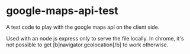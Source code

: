 google-maps-api-test
====================

A test code to play with the google maps api on the client side.

Used with an node js express only to serve the file locally.
In chrome, it's not possible to get [b]navigator.geolocation[/b] to work otherwise.

